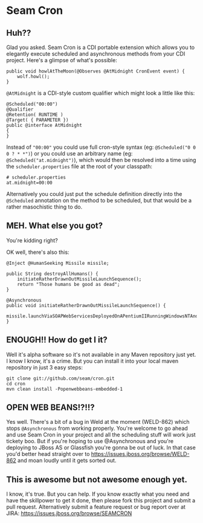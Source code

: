 # Seam Cron

## Huh??

Glad you asked. Seam Cron is a CDI portable extension which allows you to 
elegantly execute scheduled and asynchronous methods from your CDI project.
Here's a glimpse of what's possible:

    public void howlAtTheMoon(@Observes @AtMidnight CronEvent event) {
        wolf.howl();
    }

`@AtMidnight` is a CDI-style custom qualifier which might look a little like this:

    @Scheduled("00:00")
    @Qualifier
    @Retention( RUNTIME )
    @Target( { PARAMETER })
    public @interface AtMidnight
    {
    }

Instead of `"00:00"` you could use full cron-style syntax (eg: `@Scheduled("0 0 0 ? * *")`)
or you could use an arbitrary name (eg: `@Scheduled("at.midnight")`), which would then 
be resolved into a time using the `scheduler.properties` file at the root of your classpath:

    # scheduler.properties
    at.midnight=00:00

Alternatively you could just put the schedule definition directly into the `@Scheduled` 
annotation on the method to be scheduled, but that would be a rather masochistic thing to do.

## MEH. What else you got?

You're kidding right?

OK well, there's also this:

    @Inject @HumanSeeking Missile missile;

    public String destroyAllHumans() {
        initiateRatherDrawnOutMissileLaunchSequence();
        return "Those humans be good as dead";
    }

    @Asynchronous
    public void initiateRatherDrawnOutMissileLaunchSequence() {
        missile.launchViaSOAPWebServicesDeployedOnAPentiumIIRunningWindowsNTAndNortonAntiVirus();
    }

## ENOUGH!! How do get I it?

Well it's alpha software so it's not available in any Maven repository just yet.
I know I know, it's a crime. But you can install it into your local maven repository in just
3 easy steps:

    git clone git://github.com/seam/cron.git
    cd cron
    mvn clean install -Popenwebbeans-embedded-1

## OPEN WEB BEANS!?!!?

Yes well. There's a bit of a bug in Weld at the moment (WELD-862) which stops 
`@Asynchronous` from working properly. You're welcome to go ahead and use Seam Cron
in your project and all the scheduling stuff will work just tickety boo. But if
you're hoping to use @Asynchronous and you're deploying to JBoss AS or Glassfish
you're gonna be out of luck. In that case you'd better head straight over to 
https://issues.jboss.org/browse/WELD-862 and moan loudly until it gets sorted out.

## This is awesome but not awesome enough yet.

I know, it's true. But you can help. If you know exactly what you need and have 
the skillpower to get it done, then please fork this project and submit a pull 
request. Alternatively submit a feature request or bug report over at JIRA:
https://issues.jboss.org/browse/SEAMCRON
